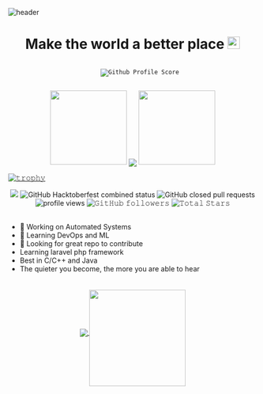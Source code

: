 ![header](https://github.com/JayantGoel001/JayantGoel001/raw/master/WEBP/footer.webp)
<h1 align="center">
  Make the world a better place
  <a target="_blank">
    <img src="https://github.com/JayantGoel001/JayantGoel001/blob/master/GIF/Earth.gif" width="25px" style="max-width:100%;">
  </a>
</h1>

<p align="center">
  <code>
    <img src="https://gitwar.herokuapp.com/badge?username=slypy&style=for-the-badge&color=yellow&label=GITWAR+PROFILE+SCORE" alt="𝙶𝚒𝚝𝚑𝚞𝚋 𝙿𝚛𝚘𝚏𝚒𝚕𝚎 𝚂𝚌𝚘𝚛𝚎">
  </code>
</p>

<p align="center">
  <a>
    <img height="150" width="155" src="https://github.com/JayantGoel001/JayantGoel001/raw/master/WEBP/left.webp">
    <img align="center" src="http://github-readme-streak-stats.herokuapp.com?user=slypy&theme=dark&ring=DDAD44&fire=DDAD44&border=DDC78F&background=121212"/>
    <img height="150" width="155" src="https://github.com/JayantGoel001/JayantGoel001/raw/master/WEBP/right.webp">
  </a>
</p>

<!-- [![test](https://github-profile-trophy.vercel.app/?username=slyg3nius&theme=darkhub&no-frame=true&margin-w=15&margin-h=15&column=8&no-bg=true)](https://github.com/slyg3nius?tab=repositories) -->

[![𝚝𝚛𝚘𝚙𝚑𝚢](https://github-profile-trophy.vercel.app/?username=slypy&column=8&margin-w=15&margin-h=15&no-bg=true&no-frame=true&theme=juicyfresh)](https://github.com/slyg3nius)


<p align="center">
  <a href="https://www.codacy.com/gh/son0fanton/Tacular-bot/dashboard?utm_source=github.com&amp;utm_medium=referral&amp;utm_content=slypy/Tacular-bot&amp;utm_campaign=Badge_Grade"><img src="https://app.codacy.com/project/badge/Grade/361bc187bb2249e6bc68193b34bcfb09"/></a>
  <img alt="GitHub Hacktoberfest combined status" src="https://img.shields.io/github/hacktoberfest/2020/slypy/automated-payroll">
  <img alt="GitHub closed pull requests" src="https://img.shields.io/github/issues-pr-closed/slypy/Progme">
  <img alt = "profile views" src="https://komarev.com/ghpvc/?username=slypy&style=flat&color=brightgreen">   
  <img alt="𝙶𝚒𝚝𝙷𝚞𝚋 𝚏𝚘𝚕𝚕𝚘𝚠𝚎𝚛𝚜" src="https://img.shields.io/github/followers/slypy?label=Followers&style=social">
  <img src="https://img.shields.io/github/stars/slypy?label=Stars" alt="𝚃𝚘𝚝𝚊𝚕 𝚂𝚝𝚊𝚛𝚜">
</p>

##

- 🔭 Working on Automated Systems
- 🌱 Learning DevOps and ML
- 🤔 Looking for great repo to contribute
- Learning laravel php framework
- Best in C/C++ and Java
- The quieter you become, the more you are able to hear

<p align="center">
  <a href="https://github.com/slypy">
    <img align="center" src="https://github-readme-stats.vercel.app/api?username=slypy&show_icons=true&hide_border=false&title_color=0088DD&amp&icon_color=FFFFFF&amp&text_color=FFFFFF&amp&bg_color=0d1117&count_private=true&include_all_commits=true"/>
  </a>
  <a href="https://github.com/slypy">
    <img align="center" style="margin-top: 20px" height="195px" src="https://github-readme-stats.vercel.app/api/top-langs/?username=slypy&text_color=FFFFFF&bg_color=0d1117&title_color=0088DD&langs_count=15&layout=compact&hide_border=false" />
  </a>
</p>

